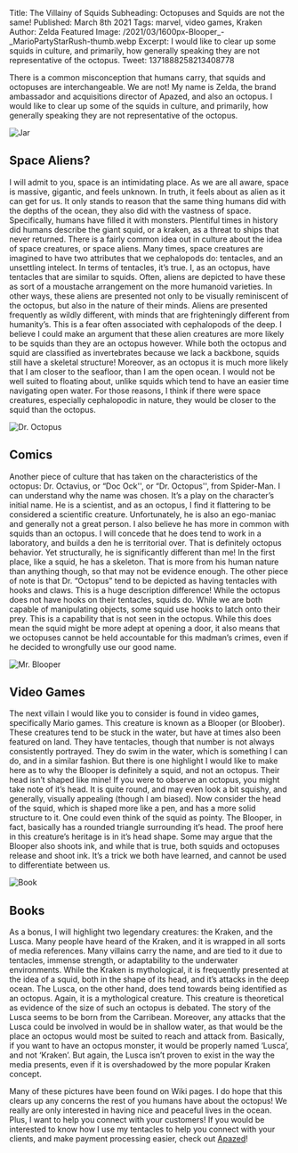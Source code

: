 Title: The Villainy of Squids
Subheading: Octopuses and Squids are not the same!
Published: March 8th 2021
Tags: marvel, video games, Kraken
Author: Zelda
Featured Image: /2021/03/1600px-Blooper_-_MarioPartyStarRush-thumb.webp
Excerpt: I would like to clear up some squids in culture, and primarily, how generally speaking they are not representative of the octopus.
Tweet: 1371888258213408778

There is a common misconception that humans carry, that squids and octopuses are interchangeable. We are not! My name is Zelda, the brand ambassador and acquisitions director of Apazed, and also an octopus. I would like to clear up some of the squids in culture, and primarily, how generally speaking they are not representative of the octopus.

![Jar](/2021/03/pexels-rakicevic-nenad-1274260-1200.webp)
## Space Aliens?

I will admit to you, space is an intimidating place. As we are all aware, space is massive, gigantic, and feels unknown. In truth, it feels about as alien as it can get for us. It only stands to reason that the same thing humans did with the depths of the ocean, they also did with the vastness of space. Specifically, humans have filled it with monsters. Plentiful times in history did humans describe the giant squid, or a kraken, as a threat to ships that never returned. There is a fairly common idea out in culture about the idea of space creatures, or space aliens. Many times, space creatures are imagined to have two attributes that we cephalopods do: tentacles, and an unsettling intelect. In terms of tentacles, it’s true. I, as an octopus, have tentacles that are similar to squids. Often, aliens are depicted to have these as sort of a moustache arrangement on the more humanoid varieties. In other ways, these aliens are presented not only to be visually reminiscent of the octopus, but also in the nature of their minds. Aliens are presented frequently as wildly different, with minds that are frighteningly different from humanity’s. This is a fear often associated with cephalopods of the deep. I believe I could make an argument that these alien creatures are more likely to be squids than they are an octopus however. While both the octopus and squid are classified as invertebrates because we lack a backbone, squids still have a skeletal structure! Moreover, as an octopus it is much more likely that I am closer to the seafloor, than I am the open ocean. I would not be well suited to floating about, unlike squids which tend to have an easier time navigating open water. For those reasons, I think if there were space creatures, especially cephalopodic in nature, they would be closer to the squid than the octopus.

![Dr. Octopus](/2021/03/Doctor-Octopus-Spider-Man-Marvel-Comics-h1-1200.webp)
## Comics

Another piece of culture that has taken on the characteristics of the octopus: Dr. Octavius, or “Doc Ock'', or “Dr. Octopus'',  from Spider-Man. I can understand why the name was chosen. It’s a play on the character’s initial name. He is a scientist, and as an octopus, I find it flattering to be considered a scientific creature. Unfortunately, he is also an ego-maniac and generally not a great person. I also believe he has more in common with squids than an octopus. I will concede that he does tend to work in a laboratory, and builds a den he is territorial over. That is definitely octopus behavior. Yet structurally, he is significantly different than me! In the first place, like a squid, he has a skeleton. That is more from his human nature than anything though, so that may not be evidence enough. The other piece of note is that Dr. “Octopus” tend to be depicted as having tentacles with hooks and claws. This is a huge description difference! While the octopus does not have hooks on their tentacles, squids do. While we are both capable of manipulating objects, some squid use hooks to latch onto their prey. This is a capability that is not seen in the octopus. While this does mean the squid might be more adept at opening a door, it also means that we octopuses cannot be held accountable for this madman’s crimes, even if he decided to wrongfully use our good name.

![Mr. Blooper](/2021/03/1600px-Blooper_-_MarioPartyStarRush-1200.webp) 
## Video Games

The next villain I would like you to consider is found in video games, specifically Mario games. This creature is known as a Blooper (or Bloober). These creatures tend to be stuck in the water, but have at times also been featured on land. They have tentacles, though that number is not always consistently portrayed. They do swim in the water, which is something I can do, and in a similar fashion. But there is one highlight I would like to make here as to why the Blooper is definitely a squid, and not an octopus. Their head isn’t shaped like mine! If you were to observe an octopus, you might take note of it’s head. It is quite round, and may even look a bit squishy, and generally, visually appealing (though I am biased). Now consider the head of the squid, which is shaped more like a pen, and has a more solid structure to it. One could even think of the squid as pointy. The Blooper, in fact, basically has a rounded triangle surrounding it’s head. The proof here in this creature’s heritage is in it’s head shape. Some may argue that the Blooper also shoots ink, and while that is true, both squids and octopuses release and shoot ink. It’s a trick we both have learned, and cannot be used to differentiate between us.

![Book](/2021/03/pexels-george-sharvashidze-69004-1200.webp)
## Books

As a bonus, I will highlight two legendary creatures: the Kraken, and the Lusca. Many people have heard of the Kraken, and it is wrapped in all sorts of media references. Many villains carry the name, and are tied to it due to tentacles, immense strength, or adaptability to the underwater environments. While the Kraken is mythological, it is frequently presented at the idea of a squid, both in the shape of its head, and it’s attacks in the deep ocean. The Lusca, on the other hand, does tend towards being identified as an octopus. Again, it is a mythological creature. This creature is theoretical as evidence of the size of such an octopus is debated. The story of the Lusca seems to be born from the Carribean. Moreover, any attacks that the Lusca could be involved in would be in shallow water, as that would be the place an octopus would most be suited to reach and attack from. Basically, if you want to have an octopus monster, it would be properly named ‘Lusca’, and not ‘Kraken’. But again, the Lusca isn’t proven to exist in the way the media presents, even if it is overshadowed by the more popular Kraken concept.

Many of these pictures have been found on Wiki pages. I do hope that this clears up any concerns the rest of you humans have about the octopus! We really are only interested in having nice and peaceful lives in the ocean. Plus, I want to help you connect with your customers! If you would be interested to know how I use my tentacles to help you connect with your clients, and make payment processing easier, check out [Apazed](www.apazed.com)!
